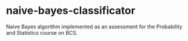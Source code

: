# naive-bayes-classificator
Naive Bayes algorithm implemented as an assessment for the Probability and Statistics course on BCS.
